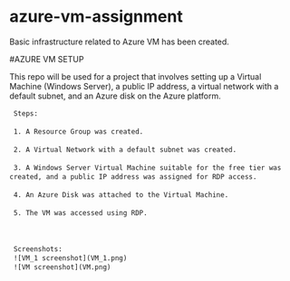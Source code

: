 # azure-vm-assignment
Basic infrastructure related to Azure VM has been created.


#AZURE VM SETUP

This repo will be used for a project that involves setting up a Virtual Machine (Windows Server), a public IP address, a virtual network with a default subnet, and an Azure disk on the Azure platform.

     Steps:

     1. A Resource Group was created.

     2. A Virtual Network with a default subnet was created.

     3. A Windows Server Virtual Machine suitable for the free tier was created, and a public IP address was assigned for RDP access.

     4. An Azure Disk was attached to the Virtual Machine.

     5. The VM was accessed using RDP.



     Screenshots:
     ![VM_1 screenshot](VM_1.png)
     ![VM screenshot](VM.png)
